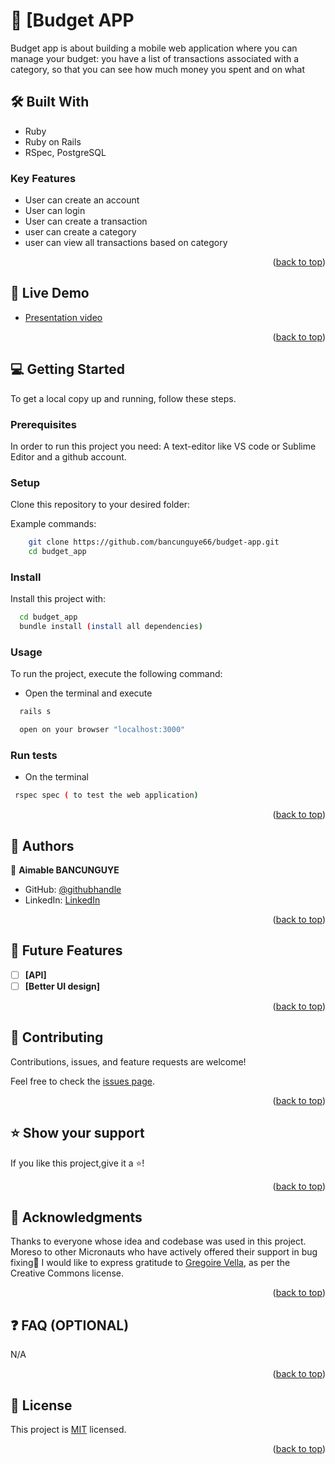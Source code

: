 
# 📖 [Budget APP <a name="about-project"></a>

 Budget app is about building a mobile web application where you can manage your budget: you have a list of transactions associated with a category, so that you can see how much money you spent and on what

## 🛠 Built With <a name="built-with"></a>
- Ruby
- Ruby on Rails
- RSpec, PostgreSQL


### Key Features <a name="key-features"></a>
- User can create an account
- User can login
- User can create a transaction
- user can create a category
- user can view all transactions based on category

<p align="right">(<a href="#readme-top">back to top</a>)</p>

## 🚀 Live Demo <a name="live-demo" ></a>

<!-- - [Live Demo]() -->

- [Presentation video](https://www.loom.com/share/a8c258f3a9df473c8ff41e6173bfb3be)

<p align="right">(<a href="#readme-top">back to top</a>)</p>

## 💻 Getting Started <a name="getting-started"></a>

To get a local copy up and running, follow these steps.

### Prerequisites

In order to run this project you need:
A text-editor like VS code or Sublime Editor and a github account.

### Setup

Clone this repository to your desired folder:

Example commands:

```sh
    git clone https://github.com/bancunguye66/budget-app.git
    cd budget_app

```

### Install

Install this project with:

```sh
  cd budget_app
  bundle install (install all dependencies)
```

### Usage

To run the project, execute the following command:

- Open the terminal and execute

```sh
  rails s
```
```sh
  open on your browser "localhost:3000"
```

### Run tests

- On the terminal

```sh
 rspec spec ( to test the web application)
```

<p align="right">(<a href="#readme-top">back to top</a>)</p>

## 👥 Authors <a name="authors"></a>

👤 **Aimable BANCUNGUYE**

- GitHub: [@githubhandle](https://github.com/bancunguye66)
- LinkedIn: [LinkedIn](https://www.linkedin.com/in/bancunguye-Aimable/)

<p align="right">(<a href="#readme-top">back to top</a>)</p>

## 🔭 Future Features <a name="future-features"></a>

- [ ] **[API]**
- [ ] **[Better UI design]**

<p align="right">(<a href="#readme-top">back to top</a>)</p>

## 🤝 Contributing <a name="contributing"></a>

Contributions, issues, and feature requests are welcome!

Feel free to check the [issues page](https://github.com/Tafloninno/react-group-project/issues).

<p align="right">(<a href="#readme-top">back to top</a>)</p>

## ⭐️ Show your support <a name="support"></a>

If you like this project,give it a ⭐️!

<p align="right">(<a href="#readme-top">back to top</a>)</p>

## 🙏 Acknowledgments <a name="acknowledgements"></a>

Thanks to everyone whose idea and codebase was used in this project. Moreso to other Micronauts who have actively offered their support in bug fixing🙏
I would like to express gratitude to [Gregoire Vella](https://www.behance.net/gregoirevella), as per the Creative Commons license.

<p align="right">(<a href="#readme-top">back to top</a>)</p>

## ❓ FAQ (OPTIONAL) <a name="faq"></a>

N/A

<p align="right">(<a href="#readme-top">back to top</a>)</p>

## 📝 License <a name="license"></a>

This project is [MIT](./MIT.md) licensed.

<p align="right">(<a href="#readme-top">back to top</a>)</p>
